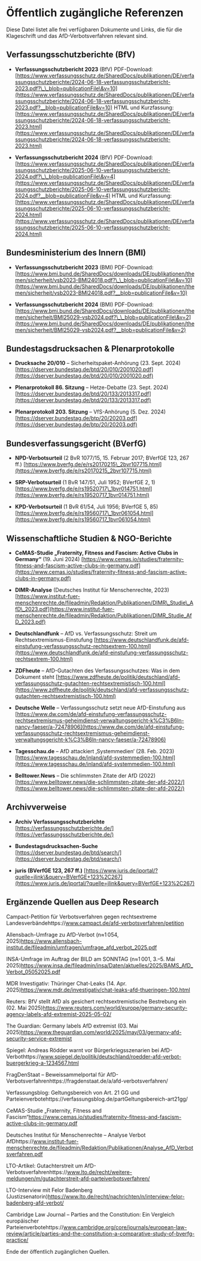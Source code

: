 # Öffentlich zugängliche Referenzen

Diese Datei listet alle frei verfügbaren Dokumente und Links, die für die Klageschrift und das AfD-Verbotsverfahren relevant sind.

## Verfassungsschutzberichte (BfV)

* **Verfassungsschutzbericht 2023** (BfV)
  PDF-Download: [https://www.verfassungsschutz.de/SharedDocs/publikationen/DE/verfassungsschutzberichte/2024-06-18-verfassungsschutzbericht-2023.pdf?\_\_blob=publicationFile\&v=10](https://www.verfassungsschutz.de/SharedDocs/publikationen/DE/verfassungsschutzberichte/2024-06-18-verfassungsschutzbericht-2023.pdf?__blob=publicationFile&v=10)
  HTML und Kurzfassung: [https://www.verfassungsschutz.de/SharedDocs/publikationen/DE/verfassungsschutzberichte/2024-06-18-verfassungsschutzbericht-2023.html](https://www.verfassungsschutz.de/SharedDocs/publikationen/DE/verfassungsschutzberichte/2024-06-18-verfassungsschutzbericht-2023.html)

* **Verfassungsschutzbericht 2024** (BfV)
  PDF-Download: [https://www.verfassungsschutz.de/SharedDocs/publikationen/DE/verfassungsschutzberichte/2025-06-10-verfassungsschutzbericht-2024.pdf?\_\_blob=publicationFile\&v=4](https://www.verfassungsschutz.de/SharedDocs/publikationen/DE/verfassungsschutzberichte/2025-06-10-verfassungsschutzbericht-2024.pdf?__blob=publicationFile&v=4)
  HTML und Kurzfassung: [https://www.verfassungsschutz.de/SharedDocs/publikationen/DE/verfassungsschutzberichte/2025-06-10-verfassungsschutzbericht-2024.html](https://www.verfassungsschutz.de/SharedDocs/publikationen/DE/verfassungsschutzberichte/2025-06-10-verfassungsschutzbericht-2024.html)

## Bundesministerium des Innern (BMI)

* **Verfassungsschutzbericht 2023** (BMI)
  PDF-Download: [https://www.bmi.bund.de/SharedDocs/downloads/DE/publikationen/themen/sicherheit/vsb2023-BMI24018.pdf?\_\_blob=publicationFile\&v=10](https://www.bmi.bund.de/SharedDocs/downloads/DE/publikationen/themen/sicherheit/vsb2023-BMI24018.pdf?__blob=publicationFile&v=10)

* **Verfassungsschutzbericht 2024** (BMI)
  PDF-Download: [https://www.bmi.bund.de/SharedDocs/downloads/DE/publikationen/themen/sicherheit/BMI25029-vsb2024.pdf?\_\_blob=publicationFile\&v=2](https://www.bmi.bund.de/SharedDocs/downloads/DE/publikationen/themen/sicherheit/BMI25029-vsb2024.pdf?__blob=publicationFile&v=2)

## Bundestagsdrucksachen & Plenarprotokolle

* **Drucksache 20/010** – Sicherheitspaket-Anhörung (23. Sept. 2024)
  [https://dserver.bundestag.de/btd/20/010/2001020.pdf](https://dserver.bundestag.de/btd/20/010/2001020.pdf)

* **Plenarprotokoll 86. Sitzung** – Hetze-Debatte (23. Sept. 2024)
  [https://dserver.bundestag.de/btd/20/133/2013317.pdf](https://dserver.bundestag.de/btd/20/133/2013317.pdf)

* **Plenarprotokoll 203. Sitzung** – VfS-Anhörung (5. Dez. 2024)
  [https://dserver.bundestag.de/btp/20/20203.pdf](https://dserver.bundestag.de/btp/20/20203.pdf)

## Bundesverfassungsgericht (BVerfG)

* **NPD-Verbotsurteil** (2 BvR 1077/15, 15. Februar 2017; BVerfGE 123, 267 ff.)
  [https://www.bverfg.de/e/rs20170215\_2bvr107715.html](https://www.bverfg.de/e/rs20170215_2bvr107715.html)

* **SRP-Verbotsurteil** (1 BvR 147/51, Juli 1952; BVerfGE 2, 1)
  [https://www.bverfg.de/e/rs19520717\_1bvr014751.html](https://www.bverfg.de/e/rs19520717_1bvr014751.html)

* **KPD-Verbotsurteil** (1 BvR 61/54, Juli 1956; BVerfGE 5, 85)
  [https://www.bverfg.de/e/rs19560717\_1bvr061054.html](https://www.bverfg.de/e/rs19560717_1bvr061054.html)

## Wissenschaftliche Studien & NGO-Berichte

* **CeMAS-Studie „Fraternity, Fitness and Fascism: Active Clubs in Germany“** (19. Juni 2024)
  [https://www.cemas.io/studies/fraternity-fitness-and-fascism-active-clubs-in-germany.pdf](https://www.cemas.io/studies/fraternity-fitness-and-fascism-active-clubs-in-germany.pdf)

* **DIMR-Analyse** (Deutsches Institut für Menschenrechte, 2023)
  [https://www.institut-fuer-menschenrechte.de/fileadmin/Redaktion/Publikationen/DIMR\_Studie\_AfD\_2023.pdf](https://www.institut-fuer-menschenrechte.de/fileadmin/Redaktion/Publikationen/DIMR_Studie_AfD_2023.pdf)

* **Deutschlandfunk** – AfD vs. Verfassungsschutz: Streit um Rechtsextremismus-Einstufung
  [https://www.deutschlandfunk.de/afd-einstufung-verfassungsschutz-rechtsextrem-100.html](https://www.deutschlandfunk.de/afd-einstufung-verfassungsschutz-rechtsextrem-100.html)

* **ZDFheute** – AfD-Gutachten des Verfassungsschutzes: Was in dem Dokument steht
  [https://www.zdfheute.de/politik/deutschland/afd-verfassungsschutz-gutachten-rechtsextremistisch-100.html](https://www.zdfheute.de/politik/deutschland/afd-verfassungsschutz-gutachten-rechtsextremistisch-100.html)

* **Deutsche Welle** – Verfassungsschutz setzt neue AfD-Einstufung aus
  [https://www.dw.com/de/afd-einstufung-verfassungsschutz-rechtsextremismus-geheimdienst-verwaltungsgericht-k%C3%B6ln-nancy-faeser/a-72478906](https://www.dw.com/de/afd-einstufung-verfassungsschutz-rechtsextremismus-geheimdienst-verwaltungsgericht-k%C3%B6ln-nancy-faeser/a-72478906)

* **Tagesschau.de** – AfD attackiert ‚Systemmedien‘ (28. Feb. 2023)
  [https://www.tagesschau.de/inland/afd-systemmedien-100.html](https://www.tagesschau.de/inland/afd-systemmedien-100.html)

* **Belltower.News** – Die schlimmsten Zitate der AfD (2022)
  [https://www.belltower.news/die-schlimmsten-zitate-der-afd-2022/](https://www.belltower.news/die-schlimmsten-zitate-der-afd-2022/)

## Archivverweise

* **Archiv Verfassungsschutzberichte**
  [https://verfassungsschutzberichte.de/](https://verfassungsschutzberichte.de/)

* **Bundestagsdrucksachen-Suche**
  [https://dserver.bundestag.de/btd/search/](https://dserver.bundestag.de/btd/search/)

* **juris (BVerfGE 123, 267 ff.)**
  [https://www.juris.de/jportal/?quelle=jlink\&query=BVerfGE+123%2C267](https://www.juris.de/jportal/?quelle=jlink&query=BVerfGE+123%2C267)
  
## Ergänzende Quellen aus Deep Research

Campact-Petition für Verbotsverfahren gegen rechtsextreme Landesverbändehttps://www.campact.de/afd-verbotsverfahren/petition

Allensbach-Umfrage zu AfD-Verbot (n≈1 054, 2025)https://www.allensbach-institut.de/fileadmin/umfragen/umfrage_afd_verbot_2025.pdf

INSA-Umfrage im Auftrag der BILD am SONNTAG (n≈1 001, 3.–5. Mai 2025)https://www.insa.de/fileadmin/insa/Daten/aktuelles/2025/BAMS_AfD_Verbot_05052025.pdf

MDR Investigativ: Thüringer Chat-Leaks (14. Apr. 2025)https://www.mdr.de/investigativ/chat-leaks-afd-thueringen-100.html

Reuters: BfV stellt AfD als gesichert rechtsextremistische Bestrebung ein (02. Mai 2025)https://www.reuters.com/world/europe/germany-security-agency-labels-afd-extremist-2025-05-02/

The Guardian: Germany labels AfD extremist (03. Mai 2025)https://www.theguardian.com/world/2025/may/03/germany-afd-security-service-extremist

Spiegel: Andreas Rödder warnt vor Bürgerkriegsszenarien bei AfD-Verbothttps://www.spiegel.de/politik/deutschland/roedder-afd-verbot-buergerkrieg-a-1234567.html

FragDenStaat – Beweissammelportal für AfD-Verbotsverfahrenhttps://fragdenstaat.de/a/afd-verbotsverfahren/

Verfassungsblog: Geltungsbereich von Art. 21 GG und Parteienverbotehttps://verfassungsblog.de/partGeltungsbereich-art21gg/

CeMAS-Studie „Fraternity, Fitness and Fascism“https://www.cemas.io/studies/fraternity-fitness-and-fascism-active-clubs-in-germany.pdf

Deutsches Institut für Menschenrechte – Analyse Verbot AfDhttps://www.institut-fuer-menschenrechte.de/fileadmin/Redaktion/Publikationen/Analyse_AfD_Verbotsverfahren.pdf

LTO-Artikel: Gutachterstreit um AfD-Verbotsverfahrenhttps://www.lto.de/recht/weitere-meldungen/m/gutachterstreit-afd-parteiverbotsverfahren/

LTO-Interview mit Felor Badenberg (Justizsenatorin)https://www.lto.de/recht/nachrichten/n/interview-felor-badenberg-afd-verbot/

Cambridge Law Journal – Parties and the Constitution: Ein Vergleich europäischer Parteienverbotehttps://www.cambridge.org/core/journals/european-law-review/article/parties-and-the-constitution-a-comparative-study-of-bverfg-practice/

Ende der öffentlich zugänglichen Quellen.